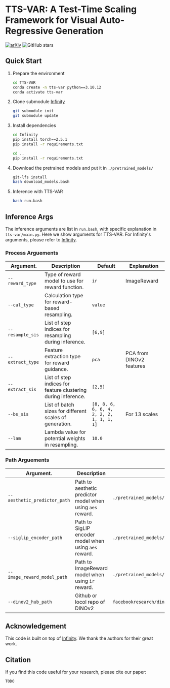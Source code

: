 # TTS-VAR: A Test-Time Scaling Framework for Visual Auto-Regressive Generation

[![arXiv](https://img.shields.io/badge/arXiv-1234.56789-b31b1b.svg)](https://arxiv.org/abs/1234.56789)  ![GitHub stars](https://img.shields.io/github/stars/ali-vilab/TTS-VAR.svg?style=social)

## Quick Start

1. Prepare the environment
   ```bash
   cd TTS-VAR
   conda create -n tts-var python==3.10.12
   conda activate tts-var
   ```
2. Clone submodule [Infinity](https://github.com/FoundationVision/Infinity)
   ```bash
   git submodule init
   git submodule update
   ```
3. Install dependencies
   ```bash
   cd Infinity
   pip install torch==2.5.1
   pip install -r requirements.txt

   cd ..
   pip install -r requirements.txt
   ```
4. Download the pretrained models and put it in `./pretrained_models/`
   ```bash
   git-lfs install
   bash download_models.bash
   ```
5. Inference with TTS-VAR
   ```bash
   bash run.bash
   ```

## Inference Args

The inference arguments are list in `run.bash`, with specific explanation in `tts-var/main.py`. Here we show arguments for TTS-VAR. For Infinity's arguments, please refer to [Infinity](https://github.com/FoundationVision/Infinity).

### Process Arguements

| Argument.          | Description                                                   | Default                                     | Explanation              |
| ------------------ | ------------------------------------------------------------- | ------------------------------------------- | ------------------------ |
| `--reward_type`  | Type of reward model to use for reward function.              | `ir`                                      | ImageReward              |
| `--cal_type`     | Calculation type for reward-based resampling.                 | `value`                                   |                          |
| `--resample_sis` | List of step indices for resampling during inference.         | `[6,9]`                                   |                          |
| `--extract_type` | Feature extraction type for reward guidance.                  | `pca`                                     | PCA from DINOv2 features |
| `--extract_sis`  | List of step indices for feature clustering during inference. | `[2,5]`                                   |                          |
| `--bs_sis`       | List of batch sizes for different scales of generation.       | `[8, 8, 6, 6, 6, 4, 2, 2, 2, 1, 1, 1, 1]` | For 13 scales            |
| `--lam`          | Lambda value for potential weights in resampling.             | `10.0`                                    |                          |

### Path Arguements

| Argument.                      | Description                                                  | Default                                              |
| ------------------------------ | ------------------------------------------------------------ | ---------------------------------------------------- |
| `--aesthetic_predictor_path` | Path to aesthetic predictor model when using `aes` reward. | `./pretrained_models/aesthetic_predictor_v2_5.pth` |
| `--siglip_encoder_path`      | Path to SigLIP encoder model when using `aes` reward.      | `./pretrained_models/siglip-so400m-patch14-384`    |
| `--image_reward_model_path`  | Path to ImageReward model when using `ir` reward.          | `./pretrained_models/ImageReward.pt`               |
| `--dinov2_hub_path`          | Github or locol repo of DINOv2                               | `facebookresearch/dinov2`                          |

## Acknowledgement

This code is built on top of [Infinity](https://github.com/FoundationVision/Infinity). We thank the authors for their great work.

## Citation

If you find this code useful for your research, please cite our paper:

```bash
TODO
```
